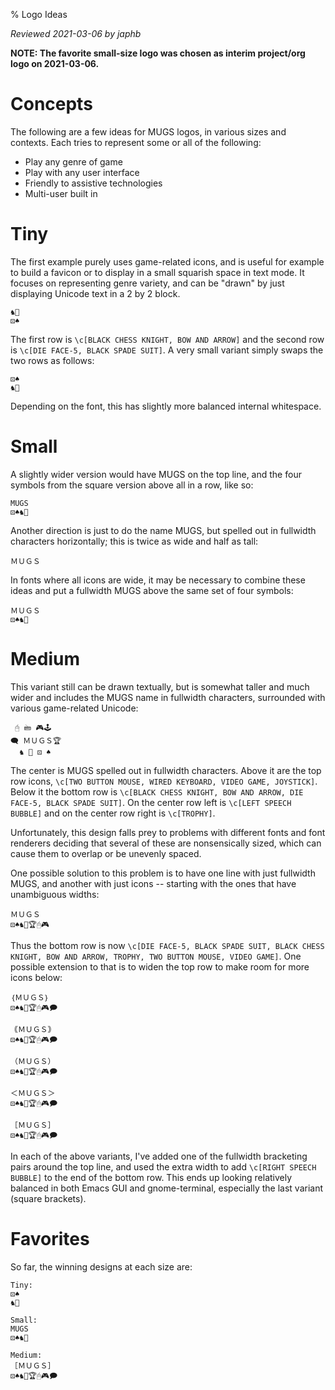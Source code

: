 % Logo Ideas

*Reviewed 2021-03-06 by japhb*

**NOTE: The favorite small-size logo was chosen as interim project/org logo on
2021-03-06.**


# Concepts

The following are a few ideas for MUGS logos, in various sizes and contexts.
Each tries to represent some or all of the following:

* Play any genre of game
* Play with any user interface
* Friendly to assistive technologies
* Multi-user built in


# Tiny

The first example purely uses game-related icons, and is useful for example to
build a favicon or to display in a small squarish space in text mode.  It
focuses on representing genre variety, and can be "drawn" by just displaying
Unicode text in a 2 by 2 block.

```
♞🏹
⚄♠
```

The first row is `\c[BLACK CHESS KNIGHT, BOW AND ARROW]` and the second row is
`\c[DIE FACE-5, BLACK SPADE SUIT]`.  A very small variant simply swaps the two
rows as follows:

```
⚄♠
♞🏹
```

Depending on the font, this has slightly more balanced internal whitespace.


# Small

A slightly wider version would have MUGS on the top line, and the four symbols
from the square version above all in a row, like so:

```
MUGS
⚄♠♞🏹
```

Another direction is just to do the name MUGS, but spelled out in fullwidth
characters horizontally; this is twice as wide and half as tall:

```
Ｍ‭Ｕ‭Ｇ‭Ｓ‭
```

In fonts where all icons are wide, it may be necessary to combine these ideas
and put a fullwidth MUGS above the same set of four symbols:

```
Ｍ‭Ｕ‭Ｇ‭Ｓ‭
⚄♠♞🏹
```


# Medium

This variant still can be drawn textually, but is somewhat taller and much
wider and includes the MUGS name in fullwidth characters, surrounded with
various game-related Unicode:

```
 🖰‭ ‭🖮 ‭🎮‭🕹‭
‭🗨 Ｍ‭Ｕ‭Ｇ‭Ｓ‭🏆‭
‭  ♞ 🏹 ⚄ ♠
```

The center is MUGS spelled out in fullwidth characters.  Above it are the top
row icons, `\c[TWO BUTTON MOUSE, WIRED KEYBOARD, VIDEO GAME, JOYSTICK]`.
Below it the bottom row is `\c[BLACK CHESS KNIGHT, BOW AND ARROW, DIE FACE-5,
BLACK SPADE SUIT]`.  On the center row left is `\c[LEFT SPEECH BUBBLE]` and on
the center row right is `\c[TROPHY]`.

Unfortunately, this design falls prey to problems with different fonts and font
renderers deciding that several of these are nonsensically sized, which can
cause them to overlap or be unevenly spaced.

One possible solution to this problem is to have one line with just fullwidth
MUGS, and another with just icons -- starting with the ones that have
unambiguous widths:

```
Ｍ‭Ｕ‭Ｇ‭Ｓ
⚄♠♞🏹🏆🖰‭🎮
```

Thus the bottom row is now `\c[DIE FACE-5, BLACK SPADE SUIT, BLACK CHESS
KNIGHT, BOW AND ARROW, TROPHY, TWO BUTTON MOUSE, VIDEO GAME]`. One possible
extension to that is to widen the top row to make room for more icons below:

```
｛‭Ｍ‭Ｕ‭Ｇ‭Ｓ｝‭
⚄♠♞🏹🏆🖰‭🎮🗩‭
```

```
｟‭Ｍ‭Ｕ‭Ｇ‭Ｓ｠‭‭
⚄♠♞🏹🏆🖰‭🎮🗩‭
```

```
（‭Ｍ‭Ｕ‭Ｇ‭Ｓ‭）‭
⚄♠♞🏹🏆🖰‭🎮🗩‭
```

```
＜‭Ｍ‭Ｕ‭Ｇ‭Ｓ＞‭‭
⚄♠♞🏹🏆🖰‭🎮🗩‭
```

```
［‭Ｍ‭Ｕ‭Ｇ‭Ｓ］‭‭
⚄♠♞🏹🏆🖰‭🎮🗩‭
```

In each of the above variants, I've added one of the fullwidth bracketing pairs
around the top line, and used the extra width to add `\c[RIGHT SPEECH BUBBLE]`
to the end of the bottom row.  This ends up looking relatively balanced in both
Emacs GUI and gnome-terminal, especially the last variant (square brackets).


# Favorites

So far, the winning designs at each size are:

```
Tiny:
⚄♠
♞🏹

Small:
MUGS
⚄♠♞🏹

Medium:
［‭Ｍ‭Ｕ‭Ｇ‭Ｓ］‭‭
⚄♠♞🏹🏆🖰‭🎮🗩‭
```
